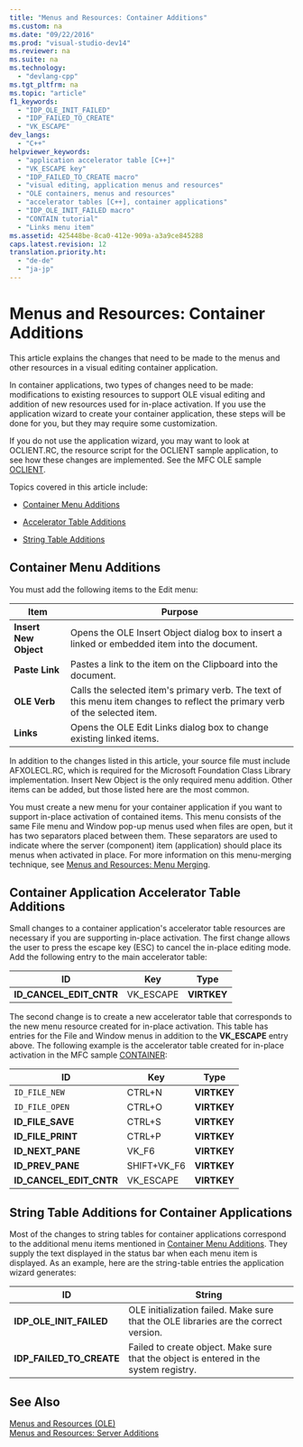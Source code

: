 ```yaml
---
title: "Menus and Resources: Container Additions"
ms.custom: na
ms.date: "09/22/2016"
ms.prod: "visual-studio-dev14"
ms.reviewer: na
ms.suite: na
ms.technology: 
  - "devlang-cpp"
ms.tgt_pltfrm: na
ms.topic: "article"
f1_keywords: 
  - "IDP_OLE_INIT_FAILED"
  - "IDP_FAILED_TO_CREATE"
  - "VK_ESCAPE"
dev_langs: 
  - "C++"
helpviewer_keywords: 
  - "application accelerator table [C++]"
  - "VK_ESCAPE key"
  - "IDP_FAILED_TO_CREATE macro"
  - "visual editing, application menus and resources"
  - "OLE containers, menus and resources"
  - "accelerator tables [C++], container applications"
  - "IDP_OLE_INIT_FAILED macro"
  - "CONTAIN tutorial"
  - "Links menu item"
ms.assetid: 425448be-8ca0-412e-909a-a3a9ce845288
caps.latest.revision: 12
translation.priority.ht: 
  - "de-de"
  - "ja-jp"
---
```

# Menus and Resources: Container Additions
This article explains the changes that need to be made to the menus and other resources in a visual editing container application.  
  
 In container applications, two types of changes need to be made: modifications to existing resources to support OLE visual editing and addition of new resources used for in-place activation. If you use the application wizard to create your container application, these steps will be done for you, but they may require some customization.  
  
 If you do not use the application wizard, you may want to look at OCLIENT.RC, the resource script for the OCLIENT sample application, to see how these changes are implemented. See the MFC OLE sample [OCLIENT](../vs140/visual-c---samples.md).  
  
 Topics covered in this article include:  
  
-   [Container Menu Additions](#_core_container_menu_additions)  
  
-   [Accelerator Table Additions](#_core_container_application_accelerator_table_additions)  
  
-   [String Table Additions](#_core_string_table_additions_for_container_applications)  
  
##  <a name="_core_container_menu_additions"></a> Container Menu Additions  
 You must add the following items to the Edit menu:  
  
|Item|Purpose|  
|----------|-------------|  
|**Insert New Object**|Opens the OLE Insert Object dialog box to insert a linked or embedded item into the document.|  
|**Paste Link**|Pastes a link to the item on the Clipboard into the document.|  
|**OLE Verb**|Calls the selected item's primary verb. The text of this menu item changes to reflect the primary verb of the selected item.|  
|**Links**|Opens the OLE Edit Links dialog box to change existing linked items.|  
  
 In addition to the changes listed in this article, your source file must include AFXOLECL.RC, which is required for the Microsoft Foundation Class Library implementation. Insert New Object is the only required menu addition. Other items can be added, but those listed here are the most common.  
  
 You must create a new menu for your container application if you want to support in-place activation of contained items. This menu consists of the same File menu and Window pop-up menus used when files are open, but it has two separators placed between them. These separators are used to indicate where the server (component) item (application) should place its menus when activated in place. For more information on this menu-merging technique, see [Menus and Resources: Menu Merging](../vs140/menus-and-resources--menu-merging.md).  
  
##  <a name="_core_container_application_accelerator_table_additions"></a> Container Application Accelerator Table Additions  
 Small changes to a container application's accelerator table resources are necessary if you are supporting in-place activation. The first change allows the user to press the escape key (ESC) to cancel the in-place editing mode. Add the following entry to the main accelerator table:  
  
|ID|Key|Type|  
|--------|---------|----------|  
|**ID_CANCEL_EDIT_CNTR**|VK_ESCAPE|**VIRTKEY**|  
  
 The second change is to create a new accelerator table that corresponds to the new menu resource created for in-place activation. This table has entries for the File and Window menus in addition to the **VK_ESCAPE** entry above. The following example is the accelerator table created for in-place activation in the MFC sample [CONTAINER](../vs140/visual-c---samples.md):  
  
|ID|Key|Type|  
|--------|---------|----------|  
|`ID_FILE_NEW`|CTRL+N|**VIRTKEY**|  
|`ID_FILE_OPEN`|CTRL+O|**VIRTKEY**|  
|**ID_FILE_SAVE**|CTRL+S|**VIRTKEY**|  
|**ID_FILE_PRINT**|CTRL+P|**VIRTKEY**|  
|**ID_NEXT_PANE**|VK_F6|**VIRTKEY**|  
|**ID_PREV_PANE**|SHIFT+VK_F6|**VIRTKEY**|  
|**ID_CANCEL_EDIT_CNTR**|VK_ESCAPE|**VIRTKEY**|  
  
##  <a name="_core_string_table_additions_for_container_applications"></a> String Table Additions for Container Applications  
 Most of the changes to string tables for container applications correspond to the additional menu items mentioned in [Container Menu Additions](#_core_container_menu_additions). They supply the text displayed in the status bar when each menu item is displayed. As an example, here are the string-table entries the application wizard generates:  
  
|ID|String|  
|--------|------------|  
|**IDP_OLE_INIT_FAILED**|OLE initialization failed. Make sure that the OLE libraries are the correct version.|  
|**IDP_FAILED_TO_CREATE**|Failed to create object. Make sure that the object is entered in the system registry.|  
  
## See Also  
 [Menus and Resources (OLE)](../vs140/menus-and-resources--ole-.md)   
 [Menus and Resources: Server Additions](../vs140/menus-and-resources--server-additions.md)